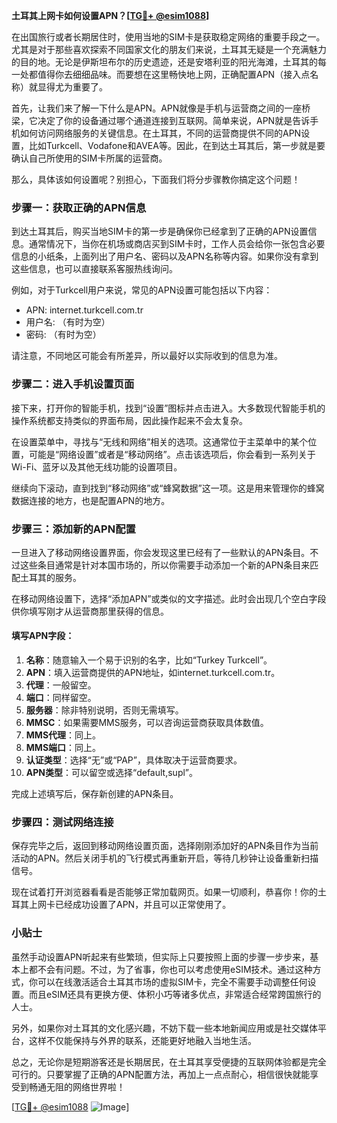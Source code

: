 **土耳其上网卡如何设置APN？[[TG💪+ @esim1088](https://t.me/s/esim1088)]**

在出国旅行或者长期居住时，使用当地的SIM卡是获取稳定网络的重要手段之一。尤其是对于那些喜欢探索不同国家文化的朋友们来说，土耳其无疑是一个充满魅力的目的地。无论是伊斯坦布尔的历史遗迹，还是安塔利亚的阳光海滩，土耳其的每一处都值得你去细细品味。而要想在这里畅快地上网，正确配置APN（接入点名称）就显得尤为重要了。

首先，让我们来了解一下什么是APN。APN就像是手机与运营商之间的一座桥梁，它决定了你的设备通过哪个通道连接到互联网。简单来说，APN就是告诉手机如何访问网络服务的关键信息。在土耳其，不同的运营商提供不同的APN设置，比如Turkcell、Vodafone和AVEA等。因此，在到达土耳其后，第一步就是要确认自己所使用的SIM卡所属的运营商。

那么，具体该如何设置呢？别担心，下面我们将分步骤教你搞定这个问题！

### 步骤一：获取正确的APN信息

到达土耳其后，购买当地SIM卡的第一步是确保你已经拿到了正确的APN设置信息。通常情况下，当你在机场或商店买到SIM卡时，工作人员会给你一张包含必要信息的小纸条，上面列出了用户名、密码以及APN名称等内容。如果你没有拿到这些信息，也可以直接联系客服热线询问。

例如，对于Turkcell用户来说，常见的APN设置可能包括以下内容：
- APN: internet.turkcell.com.tr
- 用户名: （有时为空）
- 密码: （有时为空）

请注意，不同地区可能会有所差异，所以最好以实际收到的信息为准。

### 步骤二：进入手机设置页面

接下来，打开你的智能手机，找到“设置”图标并点击进入。大多数现代智能手机的操作系统都支持类似的界面布局，因此操作起来不会太复杂。

在设置菜单中，寻找与“无线和网络”相关的选项。这通常位于主菜单中的某个位置，可能是“网络设置”或者是“移动网络”。点击该选项后，你会看到一系列关于Wi-Fi、蓝牙以及其他无线功能的设置项目。

继续向下滚动，直到找到“移动网络”或“蜂窝数据”这一项。这是用来管理你的蜂窝数据连接的地方，也是配置APN的地方。

### 步骤三：添加新的APN配置

一旦进入了移动网络设置界面，你会发现这里已经有了一些默认的APN条目。不过这些条目通常是针对本国市场的，所以你需要手动添加一个新的APN条目来匹配土耳其的服务。

在移动网络设置下，选择“添加APN”或类似的文字描述。此时会出现几个空白字段供你填写刚才从运营商那里获得的信息。

#### 填写APN字段：
1. **名称**：随意输入一个易于识别的名字，比如“Turkey Turkcell”。
2. **APN**：填入运营商提供的APN地址，如internet.turkcell.com.tr。
3. **代理**：一般留空。
4. **端口**：同样留空。
5. **服务器**：除非特别说明，否则无需填写。
6. **MMSC**：如果需要MMS服务，可以咨询运营商获取具体数值。
7. **MMS代理**：同上。
8. **MMS端口**：同上。
9. **认证类型**：选择“无”或“PAP”，具体取决于运营商要求。
10. **APN类型**：可以留空或选择“default,supl”。

完成上述填写后，保存新创建的APN条目。

### 步骤四：测试网络连接

保存完毕之后，返回到移动网络设置页面，选择刚刚添加好的APN条目作为当前活动的APN。然后关闭手机的飞行模式再重新开启，等待几秒钟让设备重新扫描信号。

现在试着打开浏览器看看是否能够正常加载网页。如果一切顺利，恭喜你！你的土耳其上网卡已经成功设置了APN，并且可以正常使用了。

### 小贴士

虽然手动设置APN听起来有些繁琐，但实际上只要按照上面的步骤一步步来，基本上都不会有问题。不过，为了省事，你也可以考虑使用eSIM技术。通过这种方式，你可以在线激活适合土耳其市场的虚拟SIM卡，完全不需要手动调整任何设置。而且eSIM还具有更换方便、体积小巧等诸多优点，非常适合经常跨国旅行的人士。

另外，如果你对土耳其的文化感兴趣，不妨下载一些本地新闻应用或是社交媒体平台，这样不仅能保持与外界的联系，还能更好地融入当地生活。

总之，无论你是短期游客还是长期居民，在土耳其享受便捷的互联网体验都是完全可行的。只要掌握了正确的APN配置方法，再加上一点点耐心，相信很快就能享受到畅通无阻的网络世界啦！

[[TG💪+ @esim1088](https://t.me/s/esim1088) ![Image](https://i.postimg.cc/4NQfJmqS/Snipaste-2025-05-13-00-14-12.png)]